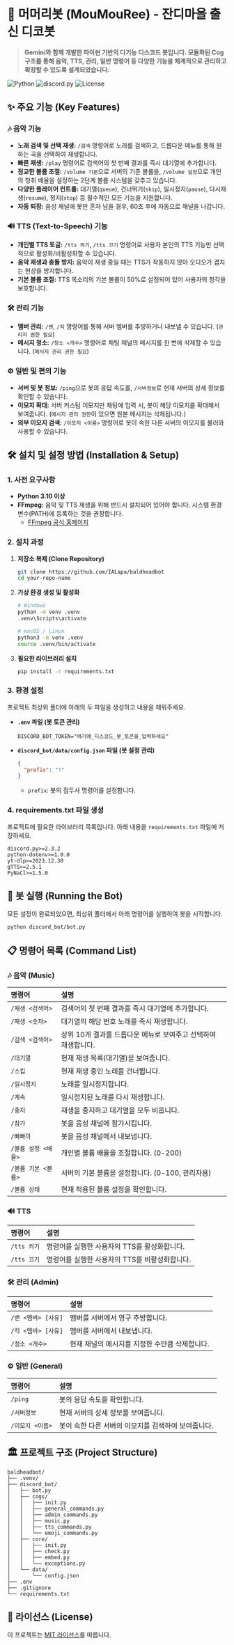 # 🎵 머머리봇 (MouMouRee) - 잔디마을 출신 디코봇


> **Gemini와 함께 개발한 파이썬 기반의 다기능 디스코드 봇입니다. 모듈화된 Cog 구조를 통해 음악, TTS, 관리, 일반 명령어 등 다양한 기능을 체계적으로 관리하고 확장할 수 있도록 설계되었습니다.**

![Python](https://img.shields.io/badge/Python-3.10%2B-blue?logo=python)
![discord.py](https://img.shields.io/badge/discord.py-2.3.2-7289DA?logo=discord)
![License](https://img.shields.io/badge/License-MIT-yellow.svg)

## ✨ 주요 기능 (Key Features)

### 🎶 음악 기능
* **노래 검색 및 선택 재생:** `/검색` 명령어로 노래를 검색하고, 드롭다운 메뉴를 통해 원하는 곡을 선택하여 재생합니다.
* **빠른 재생:** `/play` 명령어로 검색어의 첫 번째 결과를 즉시 대기열에 추가합니다.
* **정교한 볼륨 조절:** `/volume 기본`으로 서버의 기준 볼륨을, `/volume 설정`으로 개인의 청취 배율을 설정하는 2단계 볼륨 시스템을 갖추고 있습니다.
* **다양한 플레이어 컨트롤:** 대기열(`queue`), 건너뛰기(`skip`), 일시정지(`pause`), 다시재생(`resume`), 정지(`stop`) 등 필수적인 모든 기능을 지원합니다.
* **자동 퇴장:** 음성 채널에 봇만 혼자 남을 경우, 60초 후에 자동으로 채널을 나갑니다.

### 🔊 TTS (Text-to-Speech) 기능
* **개인별 TTS 토글:** `/tts 켜기`, `/tts 끄기` 명령어로 사용자 본인의 TTS 기능만 선택적으로 활성화/비활성화할 수 있습니다.
* **음악 재생과 충돌 방지:** 음악이 재생 중일 때는 TTS가 작동하지 않아 오디오가 겹치는 현상을 방지합니다.
* **기본 볼륨 조절:** TTS 목소리의 기본 볼륨이 50%로 설정되어 있어 사용자의 청각을 보호합니다.

### 🛠️ 관리 기능
* **멤버 관리:** `/밴`, `/킥` 명령어를 통해 서버 멤버를 추방하거나 내보낼 수 있습니다. (`관리자 권한 필요`)
* **메시지 청소:** `/청소 <개수>` 명령어로 채팅 채널의 메시지를 한 번에 삭제할 수 있습니다. (`메시지 관리 권한 필요`)

### ⚙️ 일반 및 편의 기능
* **서버 및 봇 정보:** `/ping`으로 봇의 응답 속도를, `/서버정보`로 현재 서버의 상세 정보를 확인할 수 있습니다.
* **이모지 확대:** 서버 커스텀 이모지만 채팅에 입력 시, 봇이 해당 이모지를 확대해서 보여줍니다. (`메시지 관리 권한`이 있으면 원본 메시지는 삭제됩니다.)
* **외부 이모지 검색:** `/이모지 <이름>` 명령어로 봇이 속한 다른 서버의 이모지를 불러와 사용할 수 있습니다.

## 🛠️ 설치 및 설정 방법 (Installation & Setup)

### 1. 사전 요구사항
* **Python 3.10 이상**
* **FFmpeg:** 음악 및 TTS 재생을 위해 반드시 설치되어 있어야 합니다. 시스템 환경 변수(PATH)에 등록하는 것을 권장합니다.
  * [FFmpeg 공식 홈페이지](https://ffmpeg.org/download.html)

### 2. 설치 과정

1.  **저장소 복제 (Clone Repository)**
    ```bash
    git clone https://github.com/IALapa/baldheadbot
    cd your-repo-name
    ```
2.  **가상 환경 생성 및 활성화**
    ```bash
    # Windows
    python -m venv .venv
    .venv\Scripts\activate

    # macOS / Linux
    python3 -m venv .venv
    source .venv/bin/activate
    ```
3.  **필요한 라이브러리 설치**
    ```bash
    pip install -r requirements.txt
    ```

### 3. 환경 설정
프로젝트 최상위 폴더에 아래의 두 파일을 생성하고 내용을 채워주세요.

* **`.env` 파일 (봇 토큰 관리)**
    ```
    DISCORD_BOT_TOKEN="여기에_디스코드_봇_토큰을_입력하세요"
    ```

* **`discord_bot/data/config.json` 파일 (봇 설정 관리)**
    ```json
    {
      "prefix": "!"
    }
    ```
    * `prefix`: 봇의 접두사 명령어를 설정합니다.

### 4. requirements.txt 파일 생성
프로젝트에 필요한 라이브러리 목록입니다. 아래 내용을 `requirements.txt` 파일에 저장하세요.

    discord.py>=2.3.2
    python-dotenv>=1.0.0
    yt-dlp>=2023.12.30
    gTTS>=2.5.1
    PyNaCl>=1.5.0
    
## 🚀 봇 실행 (Running the Bot)
모든 설정이 완료되었으면, 최상위 폴더에서 아래 명령어를 실행하여 봇을 시작합니다.
```bash
python discord_bot/bot.py
```

## 📋 명령어 목록 (Command List)

### 🎶 음악 (Music)
| 명령어 | 설명 |
| :--- | :--- |
| `/재생 <검색어>` | 검색어의 첫 번째 결과를 즉시 대기열에 추가합니다. |
| `/재생 <숫자>` | 대기열의 해당 번호 노래를 즉시 재생합니다. |
| `/검색 <검색어>` | 상위 10개 결과를 드롭다운 메뉴로 보여주고 선택하여 재생합니다. |
| `/대기열` | 현재 재생 목록(대기열)을 보여줍니다. |
| `/스킵` | 현재 재생 중인 노래를 건너뜁니다. |
| `/일시정지` | 노래를 일시정지합니다. |
| `/계속` | 일시정지된 노래를 다시 재생합니다. |
| `/중지` | 재생을 중지하고 대기열을 모두 비웁니다. |
| `/참가` | 봇을 음성 채널에 참가시킵니다. |
| `/빠빠이` | 봇을 음성 채널에서 내보냅니다. |
| `/볼륨 설정 <배율>` | 개인별 볼륨 배율을 조절합니다. (0-200) |
| `/볼륨 기본 <볼륨>` | 서버의 기본 볼륨을 설정합니다. (0-100, 관리자용) |
| `/볼륨 상태` | 현재 적용된 볼륨 설정을 확인합니다. |

### 🔊 TTS
| 명령어 | 설명 |
| :--- | :--- |
| `/tts 켜기` | 명령어를 실행한 사용자의 TTS를 활성화합니다. |
| `/tts 끄기` | 명령어를 실행한 사용자의 TTS를 비활성화합니다. |

### 🛠️ 관리 (Admin)
| 명령어 | 설명 |
| :--- | :--- |
| `/밴 <멤버> [사유]` | 멤버를 서버에서 영구 추방합니다. |
| `/킥 <멤버> [사유]` | 멤버를 서버에서 내보냅니다. |
| `/청소 <개수>` | 현재 채널의 메시지를 지정한 수만큼 삭제합니다. |

### ⚙️ 일반 (General)
| 명령어 | 설명 |
| :--- | :--- |
| `/ping` | 봇의 응답 속도를 확인합니다. |
| `/서버정보` | 현재 서버의 상세 정보를 보여줍니다. |
| `/이모지 <이름>` | 봇이 속한 다른 서버의 이모지를 검색하여 보여줍니다. |

## 🏛️ 프로젝트 구조 (Project Structure)
    baldheadbot/
    ├── .venv/
    ├── discord_bot/
    │   ├── bot.py
    │   ├── cogs/
    │   │   ├── init.py
    │   │   ├── general_commands.py
    │   │   ├── admin_commands.py
    │   │   ├── music.py
    │   │   ├── tts_commands.py
    │   │   └── emoji_commands.py
    │   ├── core/
    │   │   ├── init.py
    │   │   ├── check.py
    │   │   ├── embed.py
    │   │   └── exceptions.py
    │   └── data/
    │       └── config.json
    ├── .env
    ├── .gitignore
    └── requirements.txt


## 📄 라이선스 (License)
이 프로젝트는 [MIT 라이선스](https://opensource.org/licenses/MIT)를 따릅니다.
